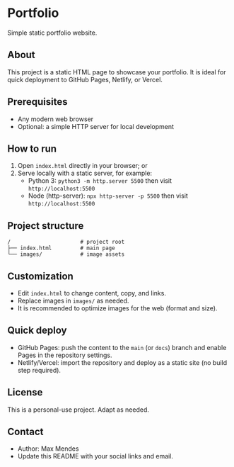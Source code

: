 # Portfolio

Simple static portfolio website.

## About
This project is a static HTML page to showcase your portfolio. It is ideal for quick deployment to GitHub Pages, Netlify, or Vercel.

## Prerequisites
- Any modern web browser
- Optional: a simple HTTP server for local development

## How to run
1. Open `index.html` directly in your browser; or
2. Serve locally with a static server, for example:
   - Python 3: `python3 -m http.server 5500` then visit `http://localhost:5500`
   - Node (http-server): `npx http-server -p 5500` then visit `http://localhost:5500`

## Project structure
```
/                      # project root
├── index.html         # main page
└── images/            # image assets
```

## Customization
- Edit `index.html` to change content, copy, and links.
- Replace images in `images/` as needed.
- It is recommended to optimize images for the web (format and size).

## Quick deploy
- GitHub Pages: push the content to the `main` (or `docs`) branch and enable Pages in the repository settings.
- Netlify/Vercel: import the repository and deploy as a static site (no build step required).

## License
This is a personal-use project. Adapt as needed.

## Contact
- Author: Max Mendes
- Update this README with your social links and email.
